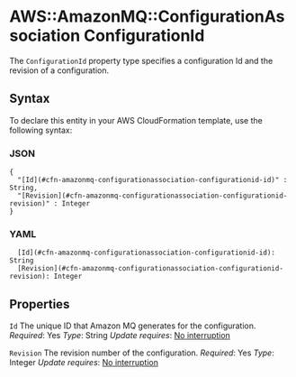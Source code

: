 # AWS::AmazonMQ::ConfigurationAssociation ConfigurationId<a name="aws-properties-amazonmq-configurationassociation-configurationid"></a>

The `ConfigurationId` property type specifies a configuration Id and the revision of a configuration\.

## Syntax<a name="aws-properties-amazonmq-configurationassociation-configurationid-syntax"></a>

To declare this entity in your AWS CloudFormation template, use the following syntax:

### JSON<a name="aws-properties-amazonmq-configurationassociation-configurationid-syntax.json"></a>

```
{
  "[Id](#cfn-amazonmq-configurationassociation-configurationid-id)" : String,
  "[Revision](#cfn-amazonmq-configurationassociation-configurationid-revision)" : Integer
}
```

### YAML<a name="aws-properties-amazonmq-configurationassociation-configurationid-syntax.yaml"></a>

```
  [Id](#cfn-amazonmq-configurationassociation-configurationid-id): String
  [Revision](#cfn-amazonmq-configurationassociation-configurationid-revision): Integer
```

## Properties<a name="aws-properties-amazonmq-configurationassociation-configurationid-properties"></a>

`Id`  <a name="cfn-amazonmq-configurationassociation-configurationid-id"></a>
The unique ID that Amazon MQ generates for the configuration\.
*Required*: Yes
*Type*: String
*Update requires*: [No interruption](https://docs.aws.amazon.com/AWSCloudFormation/latest/UserGuide/using-cfn-updating-stacks-update-behaviors.html#update-no-interrupt)

`Revision`  <a name="cfn-amazonmq-configurationassociation-configurationid-revision"></a>
The revision number of the configuration\.
*Required*: Yes
*Type*: Integer
*Update requires*: [No interruption](https://docs.aws.amazon.com/AWSCloudFormation/latest/UserGuide/using-cfn-updating-stacks-update-behaviors.html#update-no-interrupt)
